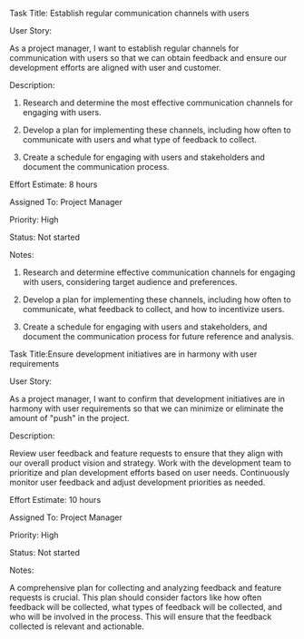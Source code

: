 Task Title: Establish regular communication channels with users

User Story: 

As a project manager, I want to establish regular channels for communication with users so that we can 
obtain feedback and ensure our development efforts are aligned with user and customer.

Description: 

1. Research and determine the most effective communication channels for engaging with users.

2. Develop a plan for implementing these channels, including how often to communicate with users and 
what type of feedback to collect. 

3. Create a schedule for engaging with users and stakeholders and document the communication process.

Effort Estimate: 8 hours

Assigned To: Project Manager

Priority: High

Status: Not started

Notes:

1. Research and determine effective communication channels for engaging with users, considering target audience and preferences.

2. Develop a plan for implementing these channels, including how often to communicate, what feedback to collect, and how to incentivize users.

3. Create a schedule for engaging with users and stakeholders, and document the communication process for future reference and analysis.



Task Title:Ensure development initiatives are in harmony with user requirements

User Story:

As a project manager, I want to confirm that development initiatives are in harmony with user 
requirements so that we can minimize or eliminate the amount of "push" in the project.

Description: 

Review user feedback and feature requests to ensure that they align with our overall product vision 
and strategy. Work with the development team to prioritize and plan development efforts based on user 
needs. Continuously monitor user feedback and adjust development priorities as needed.

Effort Estimate: 10 hours

Assigned To: Project Manager

Priority: High

Status: Not started

Notes:

A comprehensive plan for collecting and analyzing feedback and feature requests is crucial. 
This plan should consider factors like how often feedback will be collected, what types of feedback 
will be collected, and who will be involved in the process. This will ensure that the feedback 
collected is relevant and actionable.


